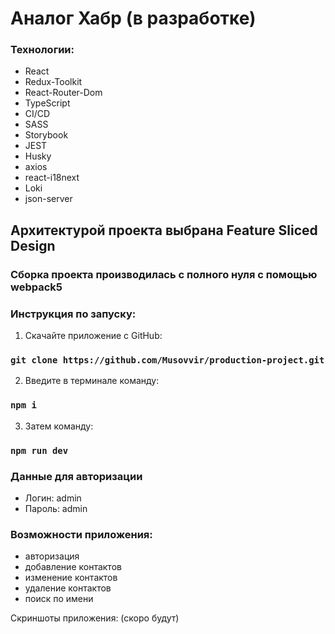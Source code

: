 # Аналог Хабр (в разработке)

### Технологии:

- React
- Redux-Toolkit
- React-Router-Dom
- TypeScript
- CI/CD
- SASS
- Storybook
- JEST
- Husky
- axios
- react-i18next
- Loki
- json-server

## Архитектурой проекта выбрана Feature Sliced Design
### Сборка проекта производилась с полного нуля с помощью webpack5

### Инструкция по запуску:

1. Скачайте приложение с GitHub:

### `git clone https://github.com/Musovvir/production-project.git`

2. Введите в терминале команду:

### `npm i`

3. Затем команду:

### `npm run dev`

### Данные для авторизации

- Логин: admin
- Пароль: admin

### Возможности приложения:

- авторизация
- добавление контактов
- изменение контактов
- удаление контактов
- поиск по имени

Скриншоты приложения: (скоро будут)
